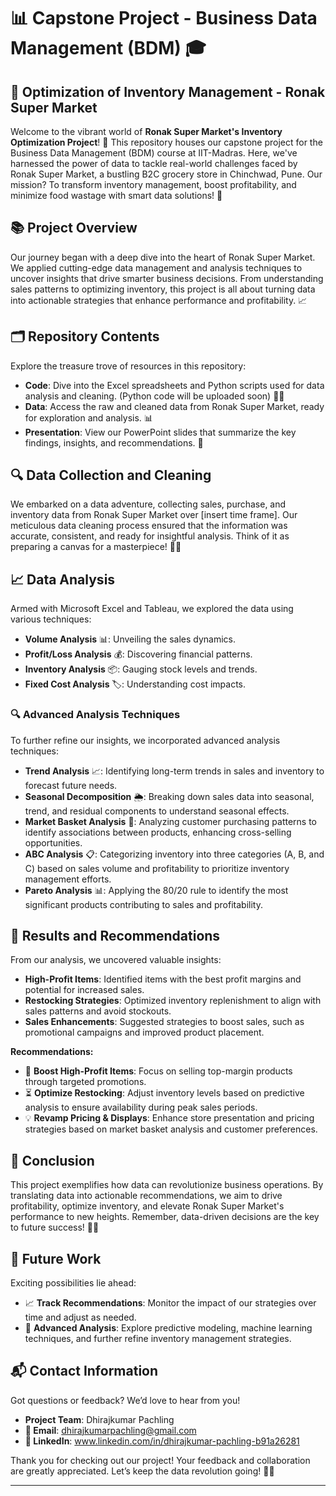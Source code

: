 # 📊 Capstone Project - Business Data Management (BDM) 🎓

## 🛒 Optimization of Inventory Management - Ronak Super Market

Welcome to the vibrant world of **Ronak Super Market's Inventory Optimization Project**! 🚀 This repository houses our capstone project for the Business Data Management (BDM) course at IIT-Madras. Here, we've harnessed the power of data to tackle real-world challenges faced by Ronak Super Market, a bustling B2C grocery store in Chinchwad, Pune. Our mission? To transform inventory management, boost profitability, and minimize food wastage with smart data solutions! 🌟

## 📚 Project Overview

Our journey began with a deep dive into the heart of Ronak Super Market. We applied cutting-edge data management and analysis techniques to uncover insights that drive smarter business decisions. From understanding sales patterns to optimizing inventory, this project is all about turning data into actionable strategies that enhance performance and profitability. 📈

## 🗂️ Repository Contents

Explore the treasure trove of resources in this repository:

- **Code**: Dive into the Excel spreadsheets and Python scripts used for data analysis and cleaning. (Python code will be uploaded soon) 🧑‍💻
- **Data**: Access the raw and cleaned data from Ronak Super Market, ready for exploration and analysis. 📊
- **Presentation**: View our PowerPoint slides that summarize the key findings, insights, and recommendations. 📑

## 🔍 Data Collection and Cleaning

We embarked on a data adventure, collecting sales, purchase, and inventory data from Ronak Super Market over [insert time frame]. Our meticulous data cleaning process ensured that the information was accurate, consistent, and ready for insightful analysis. Think of it as preparing a canvas for a masterpiece! 🧹🎨

## 📈 Data Analysis

Armed with Microsoft Excel and Tableau, we explored the data using various techniques:

- **Volume Analysis** 📊: Unveiling the sales dynamics.
- **Profit/Loss Analysis** 💰: Discovering financial patterns.
- **Inventory Analysis** 📦: Gauging stock levels and trends.
- **Fixed Cost Analysis** 🏷️: Understanding cost impacts.

### 🔍 Advanced Analysis Techniques

To further refine our insights, we incorporated advanced analysis techniques:

- **Trend Analysis** 📈: Identifying long-term trends in sales and inventory to forecast future needs.
- **Seasonal Decomposition** 🌦️: Breaking down sales data into seasonal, trend, and residual components to understand seasonal effects.
- **Market Basket Analysis** 🛒: Analyzing customer purchasing patterns to identify associations between products, enhancing cross-selling opportunities.
- **ABC Analysis** 📋: Categorizing inventory into three categories (A, B, and C) based on sales volume and profitability to prioritize inventory management efforts.
- **Pareto Analysis** 📊: Applying the 80/20 rule to identify the most significant products contributing to sales and profitability.

## 🚀 Results and Recommendations

From our analysis, we uncovered valuable insights:

- **High-Profit Items**: Identified items with the best profit margins and potential for increased sales.
- **Restocking Strategies**: Optimized inventory replenishment to align with sales patterns and avoid stockouts.
- **Sales Enhancements**: Suggested strategies to boost sales, such as promotional campaigns and improved product placement.

**Recommendations:**
- 🎯 **Boost High-Profit Items**: Focus on selling top-margin products through targeted promotions.
- ⏳ **Optimize Restocking**: Adjust inventory levels based on predictive analysis to ensure availability during peak sales periods.
- 💡 **Revamp Pricing & Displays**: Enhance store presentation and pricing strategies based on market basket analysis and customer preferences.

## 🏁 Conclusion

This project exemplifies how data can revolutionize business operations. By translating data into actionable recommendations, we aim to drive profitability, optimize inventory, and elevate Ronak Super Market's performance to new heights. Remember, data-driven decisions are the key to future success! 🌟🚀

## 🚀 Future Work

Exciting possibilities lie ahead:
- 📈 **Track Recommendations**: Monitor the impact of our strategies over time and adjust as needed.
- 🔮 **Advanced Analysis**: Explore predictive modeling, machine learning techniques, and further refine inventory management strategies.

## 📬 Contact Information

Got questions or feedback? We’d love to hear from you!

- **Project Team**: Dhirajkumar Pachling
- **📧 Email**: dhirajkumarpachling@gmail.com
- **🔗 LinkedIn**: www.linkedin.com/in/dhirajkumar-pachling-b91a26281

Thank you for checking out our project! Your feedback and collaboration are greatly appreciated. Let’s keep the data revolution going! 🤝🚀

---
